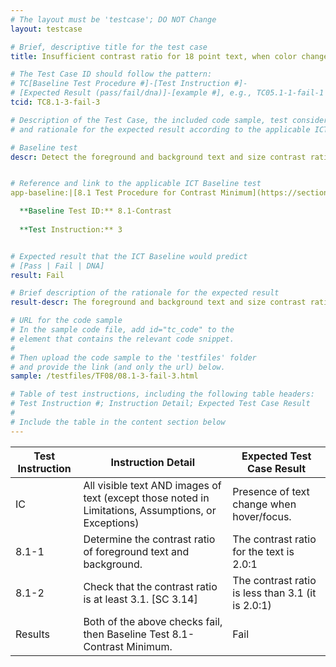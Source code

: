 ```yaml
---
# The layout must be 'testcase'; DO NOT Change
layout: testcase

# Brief, descriptive title for the test case
title: Insufficient contrast ratio for 18 point text, when color changes on hover/focus

# The Test Case ID should follow the pattern: 
# TC[Baseline Test Procedure #]-[Test Instruction #]-
# [Expected Result (pass/fail/dna)]-[example #], e.g., TC05.1-1-fail-1
tcid: TC8.1-3-fail-3

# Description of the Test Case, the included code sample, test considerations,
# and rationale for the expected result according to the applicable ICT

# Baseline test
descr: Detect the foreground and background text and size contrast ratio. Determine whether contrast ratio is sufficient. The code sample is not sufficient for contrast between the foreground and background when hover/focus for color change.


# Reference and link to the applicable ICT Baseline test
app-baseline:|[8.1 Test Procedure for Contrast Minimum](https://section508coordinators.github.io/ICTTestingBaseline/08Contrast.html#81-test-procedure-for-contrast-minimum)

  **Baseline Test ID:** 8.1-Contrast
    
  **Test Instruction:** 3


# Expected result that the ICT Baseline would predict
# [Pass | Fail | DNA]
result: Fail

# Brief description of the rationale for the expected result
result-descr: The foreground and background text and size contrast ratio when ratio for 18 point text, when color changes on hover/focus.

# URL for the code sample
# In the sample code file, add id="tc_code" to the 
# element that contains the relevant code snippet.
#
# Then upload the code sample to the 'testfiles' folder 
# and provide the link (and only the url) below.
sample: /testfiles/TF08/08.1-3-fail-3.html 

# Table of test instructions, including the following table headers: 
# Test Instruction #; Instruction Detail; Expected Test Case Result
#
# Include the table in the content section below
---
```

| Test Instruction | Instruction Detail | Expected Test Case Result |
|------------------|--------------------|---------------------------|
|IC| All visible text AND images of text (except those noted in Limitations, Assumptions, or Exceptions)| Presence of text change when hover/focus. |
| 8.1-1| Determine the contrast ratio of foreground text and background. | The contrast ratio for the text is 2.0:1 | 
| 8.1-2| Check that the contrast ratio is at least 3.1. [SC 3.14] | The contrast ratio is less than 3.1 (it is 2.0:1) |
| Results | Both of the above checks fail, then Baseline Test 8.1-Contrast Minimum.  | Fail |
